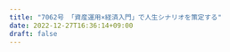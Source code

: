 ```yaml
---
title: "7062号 「資産運用×経済入門」で人生シナリオを策定する"
date: 2022-12-27T16:36:14+09:00
draft: false
---
```


```
```

```
```
